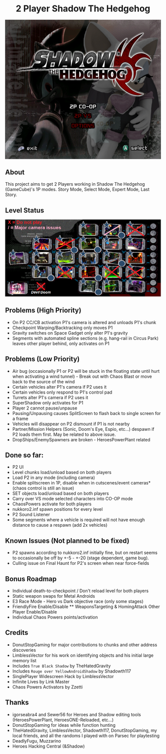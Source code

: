 <div align="center"><h1>2 Player Shadow The Hedgehog</h1>
<img src="https://raw.githubusercontent.com/ShadowTheHedgehogHacking/2P-ShdTH/master/res/main_banner.png" align="center" />
</div>

## About
This project aims to get 2 Players working in Shadow The Hedgehog (GameCube)'s 1P modes.
Story Mode, Select Mode, Expert Mode, Last Story.

## Level Status
![Current Level Map](./res/level_status.png)

## Problems (High Priority)
* On P2 CC/CB activation P1's camera is altered and unloads P1's chunk
* Checkpoint Warping/Backtracking only moves P1
* Gravity switches on Space Gadget only alter P1's gravity
* Segments with automated spline sections (e.g. hang-rail in Circus Park) leaves other player behind, only activates on P1

## Problems (Low Priority)
* Air bug (occasionally P1 or P2 will be stuck in the floating state until hurt when activating a wind tunnel) - Break out with Chaos Blast or move back to the source of the wind
* Certain vehicles alter P1's camera if P2 uses it
* Certain vehicles only respond to P1's control pad
* Turrets alter P1's camera if P2 uses it
* SuperShadow only activates for P1
* Player 2 cannot pause/unpause
* Pausing/Unpausing causes SplitScreen to flash back to single screen for a frame
* Vehicles will disappear on P2 dismount if P1 is not nearby
* Partner/Mission Helpers (Sonic, Doom's Eye, Espio, etc...) despawn if P2 loads them first. May be related to above issue.
* DropShips/EnemySpawners are broken - HeroesPowerPlant related

## Done so far:
* P2 UI
* Level chunks load/unload based on both players
* Load P2 in any mode (including camera)
* Enable splitscreen in 1P, disable when in cutscenes/event cameras* (chaos control is still an issue)
* SET objects load/unload based on both players
* Carry over VS mode selected characters into CO-OP mode
* ChaosPowers activate for both players
* nukkoro2.inf spawn positions for every level
* P2 Sound Listener
* Some segments where a vehicle is required will not have enough distance to cause a respawn (add 2x vehicles)

## Known Issues (Not planned to be fixed)
* P2 spawns according to nukkoro2.inf initially fine, but on restart seems to occasionally be off by +-5 - +-20 (stage dependent, game bug).
* Culling issue on Final Haunt for P2's screen when near force-fields

## Bonus Roadmap
* Individual death-to-checkpoint / Don't reload level for both players
* Static weapon swaps for Metal Androids
* E3 Race Mode - Hero vs Dark objective race (only some stages)
* FriendlyFire Enable/Disable
** WeaponsTargeting & HomingAttack Other Player Enable/Disable
* Individual Chaos Powers points/activation

## Credits
* DonutStopGaming for major contributions to chunks and other address discoveries
* LimblessVector for his work on identifying objects and his initial large memory list
* Includes `True Black Shadow` by TheHatedGravity
* Includes `Rouge over YellowAndroidShadow` by Shadowth117
* SinglePlayer Widescreen Hack by LimblessVector
* Infinite Lives by Link Master
* Chaos Powers Activators by Zzetti 

## Thanks
* igorseabra4 and Sewer56 for Heroes and Shadow editing tools (HeroesPowerPlant, HeroesONE-Reloaded, etc...)
* DonutStopGaming for ideas while function hunting
* TheHatedGravity, LimblessVector, Shadowth117, DonutStopGaming, my local friends, and all the randoms I played with on Parsec for playtesting
* DeadlyFugu, Muzzarino
* Heroes Hacking Central (&Shadow)
